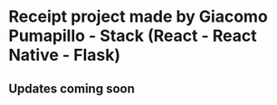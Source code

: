 # Receipt project made by Giacomo Pumapillo - Stack (React - React Native - Flask)

## Updates coming soon


